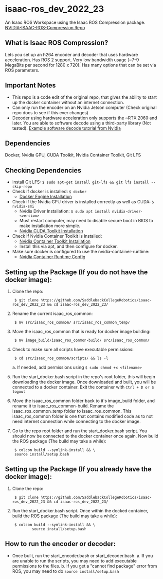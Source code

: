 # isaac-ros_dev_2022_23
An Isaac ROS Workspace using the Isaac ROS Compression package.
<br>
[NVIDIA-ISAAC-ROS-Compression Repo](https://github.com/NVIDIA-ISAAC-ROS/isaac_ros_compression)
<br>
## What is Isaac ROS Compression?
Lets you set up an h264 encoder and decoder that uses hardware acceleration. Has ROS 2 support. Very low bandwidth usage (~7-9 MegaBits per second for 1280 x 720). Has many options that can be set via ROS parameters.
<br>
## Important Notes
- This repo is a code edit of the original repo, that gives the ability to start up the docker container without an internet connection.
- Can only run the encoder on an Nvidia Jetson computer (Check original repo docs to see if this ever changes)
- Decoder using hardware acceleration only supports the ~RTX 2060 and later. You are able to software decode using a third-party library (Not tested). [Example software decode tutorial from Nvidia](https://github.com/NVIDIA-ISAAC-ROS/isaac_ros_compression/blob/main/docs/tutorial-compatible-decode.md)

## Dependencies
Docker, Nvidia GPU, CUDA Toolkit, Nvidia Container Toolkit, Git LFS
<br>
## Checking Dependencies
- Install Git LFS: `$ sudo apt-get install git-lfs && git lfs install --skip-repo`
- Check if docker is installed: `$ docker`
  - [Docker Engine Installation](https://docs.docker.com/engine/install/ubuntu/)
- Check if the Nvidia GPU driver is installed correctly as well as CUDA: `$ nvidia-smi`
  - Nvidia Driver Installation: `$ sudo apt install nvidia-driver-<version>`
  - Must restart computer, may need to disable secure boot in BIOS to make installation more simple.
  - [Nvidia CUDA Toolkit Installation](https://developer.nvidia.com/cuda-downloads)
- Check if Nvidia Container Toolkit is installed:
  - [Nvidia Container Toolkit Installation](https://docs.nvidia.com/datacenter/cloud-native/container-toolkit/latest/install-guide.html)
  - Install this via apt, and then configure for docker.
- Make sure docker is configured to use the nvidia-container-runtime:
    - [Nvidia Container Runtime Config](https://github.com/NVIDIA-ISAAC-ROS/isaac_ros_common/blob/main/docs/dev-env-setup.md)

## Setting up the Package (If you do not have the docker image):
1. Clone the repo:
        
        $ git clone https://github.com/SaddlebackCollegeRobotics/isaac-ros_dev_2022_23 && cd isaac-ros_dev_2022_23/

2. Rename the current isaac_ros_common:

        $ mv src/isaac_ros_common/ src/isaac_ros_common_temp/

3. Move the isaac_ros_common that is ready for docker image building:

        $ mv image_build/isaac_ros_common-build/ src/isaac_ros_common/

4. Check to make sure all scripts have executable permissions:

        $ cd src/isaac_ros_common/scripts/ && ls -l
   a. If needed, add permissions using `$ sudo chmod +x <filename>`

5. Run the start_docker.bash script in the repo's root folder, this will begin downloading the docker image. Once downloaded and built, you will be connected to a docker container. Exit the container with `Ctrl + D or $ logout`

6. Move the isaac_ros_common folder back to it's image_build folder, and rename it to isaac_ros_common-build. Rename the isaac_ros_common_temp folder to isaac_ros_common. This isaac_ros_common folder is one that contains modified code as to not need internet connection while connecting to the docker image.

7. Go to the repo root folder and run the start_docker.bash script. You should now be connected to the docker container once again. Now build the ROS package (The build may take a while):

        $ colcon build --symlink-install && \
        source install/setup.bash

## Setting up the Package (If you already have the docker image):
1. Clone the repo:
        
        $ git clone https://github.com/SaddlebackCollegeRobotics/isaac-ros_dev_2022_23 && cd isaac-ros_dev_2022_23/

2. Run the start_docker.bash script. Once within the docked container, build the ROS package (The build may take a while):

        $ colcon build --symlink-install && \
                source install/setup.bash

## How to run the encoder or decoder:

- Once built, run the start_encoder.bash or start_decoder.bash.
   a. If you are unable to run the scripts, you may need to add executable permissions to the files.
   b. If you get a "cannot find package" error from ROS, you may need to do `source install/setup.bash`



